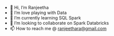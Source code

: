 - 👋 Hi, I’m Ranjeetha 
- 👀 I’m love playing with Data
- 🌱 I’m currently learning SQL Spark
- 💞️ I’m looking to collaborate on Spark Databricks 
- 📫 How to reach me @ ranjeethara@gmail.com

<!---
preet0217/preet0217 is a ✨ special ✨ repository because its `README.md` (this file) appears on your GitHub profile.
You can click the Preview link to take a look at your changes.
--->
